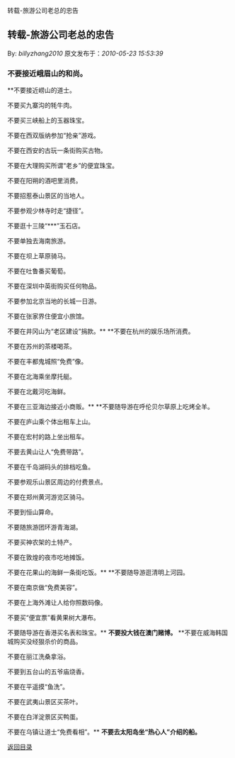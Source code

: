 转载-旅游公司老总的忠告
## 转载-旅游公司老总的忠告

By: *billyzhang2010* 原文发布于：*2010-05-23 15:53:39*

### **不要接近峨眉山的和尚。**
**不要接近崂山的道士。

不要买九寨沟的牦牛肉。

不要买三峡船上的玉器珠宝。

不要在西双版纳参加“抢亲”游戏。

不要在西安的古玩一条街购买古物。

不要在大理购买所谓“老乡”的便宜珠宝。

不要在阳朔的酒吧里消费。

不要招惹泰山景区的当地人。

不要参观少林寺时走“捷径”。

不要逛十三陵“***”玉石店。

不要单独去海南旅游。

不要在坝上草原骑马。

不要在吐鲁番买葡萄。

不要在深圳中英街购买任何物品。

不要参加北京当地的长城一日游。

不要在张家界住便宜小旅馆。

不要在井冈山为“老区建设”捐款。**
**不要在杭州的娱乐场所消费。

不要在苏州的茶楼喝茶。

不要在丰都鬼城照“免费”像。

不要在北海乘坐摩托艇。

不要在北戴河吃海鲜。

不要在三亚海边接近小商贩。**
**不要随导游在呼伦贝尔草原上吃烤全羊。

不要在庐山乘个体出租车上山。

不要在宏村的路上坐出租车。

不要去黄山让人“免费带路”。

不要在千岛湖码头的排档吃鱼。

不要参观乐山景区周边的付费景点。

不要在郑州黄河游览区骑马。

不要到恒山算命。

不要随旅游团环游青海湖。

不要买神农架的土特产。

不要在敦煌的夜市吃地摊饭。

不要在花果山的海鲜一条街吃饭。**
**不要随导游逛清明上河园。

不要在南京做“免费美容”。

不要在上海外滩让人给你照数码像。

不要买“便宜票”看黄果树大瀑布。

不要随导游在香港买名表和珠宝。**
**不要投大钱在澳门赌博。**
**不要在威海韩国城购买没经狠杀价的商品。

不要在丽江洗桑拿浴。

不要到五台山的五爷庙烧香。

不要在平遥摸“鱼洗”。

不要在武夷山景区买茶叶。

不要在白洋淀景区买鸭蛋。

不要在乌镇让道士“免费看相”。**
**不要去太阳岛坐“热心人”介绍的船。**

[返回目录](index.html)
